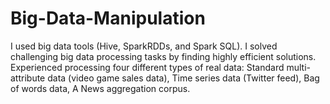 # Big-Data-Manipulation
I used big data tools (Hive, SparkRDDs, and Spark SQL). I solved challenging big data processing tasks by finding highly efficient solutions. Experienced processing four different types of real data: Standard multi-attribute data (video game sales data), Time series data (Twitter feed), Bag of words data, A News aggregation corpus.
